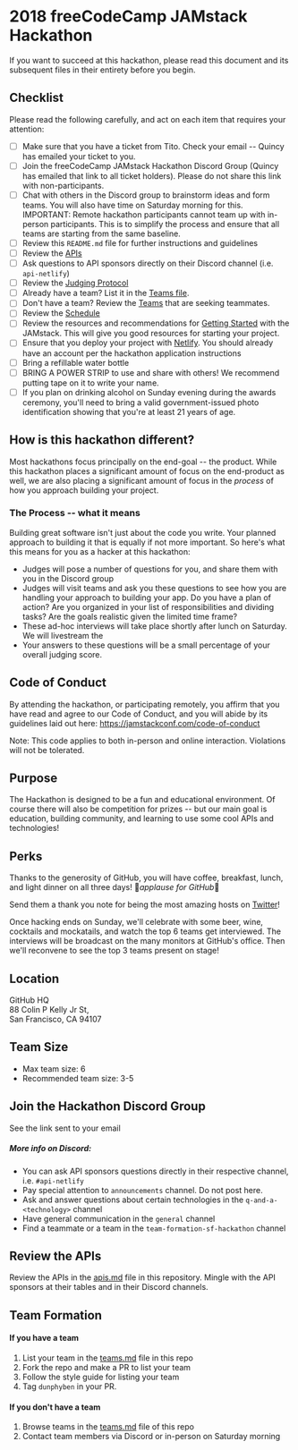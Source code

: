 # 2018 freeCodeCamp JAMstack Hackathon
If you want to succeed at this hackathon, please read this document and its subsequent files in their entirety before you begin.

## Checklist
Please read the following carefully, and act on each item that requires your attention: 

- [ ] Make sure that you have a ticket from Tito. Check your email -- Quincy has emailed your ticket to you.
- [ ] Join the freeCodeCamp JAMstack Hackathon Discord Group (Quincy has emailed that link to all ticket holders). Please do not share this link with non-participants.
- [ ] Chat with others in the Discord group to brainstorm ideas and form teams. You will also have time on Saturday morning for this. IMPORTANT: Remote hackathon participants cannot team up with in-person participants. This is to simplify the process and ensure that all teams are starting from the same baseline.
- [ ] Review this `README.md` file for further instructions and guidelines
- [ ] Review the [APIs](/apis.md)
- [ ] Ask questions to API sponsors directly on their Discord channel (i.e. `api-netlify`)
- [ ] Review the [Judging Protocol](/judging-protocol.md)
- [ ] Already have a team? List it in the [Teams file](/teams.md).
- [ ] Don't have a team? Review the [Teams](/teams.md) that are seeking teammates.
- [ ] Review the [Schedule](/schedule.md)
- [ ] Review the resources and recommendations for [Getting Started](/getting-started.md) with the JAMstack. This will give you good resources for starting your project.
- [ ] Ensure that you deploy your project with [Netlify](https://www.netlify.com). You should already have an account per the hackathon application instructions
- [ ] Bring a refillable water bottle
- [ ] BRING A POWER STRIP to use and share with others! We recommend putting tape on it to write your name.
- [ ] If you plan on drinking alcohol on Sunday evening during the awards ceremony, you'll need to bring a valid government-issued photo identification showing that you're at least 21 years of age.

## How is this hackathon different?

Most hackathons focus principally on the end-goal -- the product. While this hackathon places a significant amount of focus on the end-product as well, we are also placing a significant amount of focus in the *process* of how you approach building your project.

### The Process -- what it means

Building great software isn't just about the code you write. Your planned approach to building it that is equally if not more important. So here's what this means for you as a hacker at this hackathon:
* Judges will pose a number of questions for you, and share them with you in the Discord group
* Judges will visit teams and ask you these questions to see how you are handling your approach to building your app. Do you have a plan of action? Are you organized in your list of responsibilities and dividing tasks? Are the goals realistic given the limited time frame?
* These ad-hoc interviews will take place shortly after lunch on Saturday. We will livestream the
* Your answers to these questions will be a small percentage of your overall judging score.


## Code of Conduct
By attending the hackathon, or participating remotely, you affirm that you have read and agree to our Code of Conduct, and you will abide by its guidelines laid out here: https://jamstackconf.com/code-of-conduct  

Note: This code applies to both in-person and online interaction. Violations will not be tolerated.

## Purpose
The Hackathon is designed to be a fun and educational environment. Of course there will also be competition for prizes -- but our main goal is education, building community, and learning to use some cool APIs and technologies!

## Perks

Thanks to the generosity of GitHub, you will have coffee, breakfast, lunch, and light dinner on all three days! 👏*applause for GitHub*👏  

Send them a thank you note for being the most amazing hosts on [Twitter](https://twitter.com/github)!

Once hacking ends on Sunday, we'll celebrate with some beer, wine, cocktails and mockatails, and watch the top 6 teams get interviewed. The interviews will be broadcast on the many monitors at GitHub's office. Then we'll reconvene to see the top 3 teams present on stage!

## Location
GitHub HQ  
88 Colin P Kelly Jr St,  
San Francisco, CA 94107  

## Team Size
* Max team size: 6
* Recommended team size: 3-5

## Join the Hackathon Discord Group
See the link sent to your email

##### More info on Discord:
* You can ask API sponsors questions directly in their respective channel, i.e. `#api-netlify`
* Pay special attention to `announcements` channel. Do not post here.
* Ask and answer questions about certain technologies in the `q-and-a-<technology>` channel
* Have general communication in the `general` channel
* Find a teammate or a team in the `team-formation-sf-hackathon` channel

## Review the APIs
Review the APIs in the [apis.md](./apis.md) file in this repository. Mingle with the API sponsors at their tables and in their Discord channels.

## Team Formation
#### If you have a team
1. List your team in the [teams.md](/teams.md) file in this repo
2. Fork the repo and make a PR to list your team
3. Follow the style guide for listing your team
4. Tag `dunphyben` in your PR.

#### If you don't have a team
1. Browse teams in the [teams.md](/teams.md) file of this repo
2. Contact team members via Discord or in-person on Saturday morning
